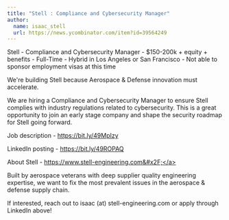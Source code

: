 ```yaml
---
title: "Stell : Compliance and Cybersecurity Manager"
author:
  name: isaac_stell
  url: https://news.ycombinator.com/item?id=39564249
---
```

Stell - Compliance and Cybersecurity Manager - $150-200k + equity + benefits - Full-Time - Hybrid in Los Angeles or San Francisco - Not able to sponsor employment visas at this time

We&#x27;re building Stell because Aerospace &amp; Defense innovation must accelerate.

We are hiring a Compliance and Cybersecurity Manager to ensure Stell complies with industry regulations related to cybersecurity. This is a great opportunity to join an early stage company and shape the security roadmap for Stell going forward.

Job description - <a href="https:&#x2F;&#x2F;bit.ly&#x2F;49MpIzy" rel="nofollow">https:&#x2F;&#x2F;bit.ly&#x2F;49MpIzy</a>

LinkedIn posting - <a href="https:&#x2F;&#x2F;bit.ly&#x2F;49ROPAQ" rel="nofollow">https:&#x2F;&#x2F;bit.ly&#x2F;49ROPAQ</a>

About Stell - <a href="https:&#x2F;&#x2F;www.stell-engineering.com&#x2F;" rel="nofollow">https:&#x2F;&#x2F;www.stell-engineering.com&#x2F;</a>

Built by aerospace veterans with deep supplier quality engineering expertise, we want to fix the most prevalent issues in the aerospace &amp; defense supply chain.

If interested, reach out to isaac (at) stell-engineering.com or apply through LinkedIn above!

